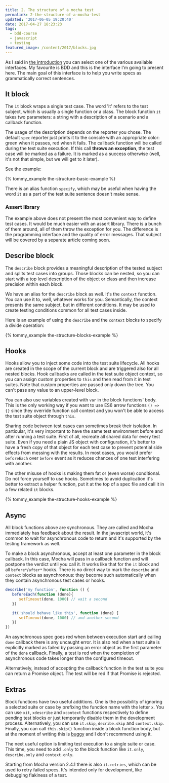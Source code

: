```yaml
---
title: 2. The structure of a mocha test
permalink: 2-the-structure-of-a-mocha-test
updated: '2017-06-05 19:20:40'
date: 2017-04-27 18:23:23
tags: 
  - bdd-course 
  - javascript
  - testing
featured_image: /content/2017/blocks.jpg
---
```


As I said in [the introduction](/introduction-to-the-bdd-c-o-urse) you can select one of the various available interfaces. My favourite is BDD and this is the interface I'm going to present here. The main goal of this interface is to help you write specs as grammatically correct sentences.
<!-- more -->

## It block

The `it` block wraps a single test case. The word 'it' refers to the test subject, which is usually a single function or a class. The block function `it` takes two parameters: a string with a description of a scenario and a callback function. 

The usage of the description depends on the reporter you chose. The default `spec` reporter just prints it to the console with an appropriate color: green when it passes, red when it fails. The callback function will be called during the test suite execution. If this call __throws an exception__, the test case will be marked as a failure. It is marked as a success otherwise (well, it's not that simple, but we will get to it later).

See the example:

{% tommy_example the-structure-basic-example %}

There is an alias function `specify`, which may be useful when having the word `it` as a part of the test suite sentence doesn't make sense.

### Assert library

The example above does not present the most convenient way to define test cases. It would be much easier with an assert library. There is a bunch of them around, all of them throw the exception for you. The difference is the programming interface and the quality of error messages. That subject will be covered by a separate article coming soon.

## Describe block

The `describe` block provides a meaningful description of the tested subject and splits test cases into groups. Those blocks can be nested, so you can start with a top level description of the object or class and then increase precision within each block.

We have an alias for the `describe` block as well. It's the `context` function. You can use it to, well, whatever works for you. Semantically, the context presents the same subject, but in different conditions. It may be used to create testing conditions common for all test cases inside.

Here is an example of using the `describe` and the `context` blocks to specify a divide operation:

{% tommy_example the-structure-blocks-example %}

## Hooks

Hooks allow you to inject some code into the test suite lifecycle. All hooks are created in the scope of the current block and are triggered also for all nested blocks. Hook callbacks are called in the test suite object context, so you can assign custom properties to `this` and then read from it in test suites. Note that custom properties are passed only down the tree. You can't pass any value to an upper-level block. 

You can also use variables created with `var` in the block functions' body. This is the only working way if you want to use ES6 arrow functions `() => {}` since they override function call context and you won't be able to access the test suite object through `this`.

Sharing code between test cases can sometimes break their isolation. In particular, it's very important to have the same test environment before and after running a test suite. First of all, recreate all shared data for every test suite. Even if you need a plain JS object with configuration, it's better to have a fresh copy of that object for each test case to prevent potential side effects from messing with the results. In most cases, you would prefer `beforeEach` over `before` event as it reduces chances of one test interfering with another.

The other misuse of hooks is making them fat or (even worse) conditional. Do not force yourself to use hooks. Sometimes to avoid duplication it's better to extract a helper function, put it at the top of a spec file and call it in a few related `it` blocks.

{% tommy_example the-structure-hooks-example %}

## Async

All block functions above are synchronous. They are called and Mocha immediately has feedback about the result. In the javascript world, it's common to wait for asynchronous code to return and it's supported by the testing framework as well. 

To make a block asynchronous, accept at least one parameter in the block callback. In this case, Mocha will pass in a callback function and will postpone the verdict until you call it. It works like that for the `it` block and all `before*`/`after*` hooks. There is no direct way to mark the `describe` and `context` blocks as asynchronous: they become such automatically when they contain asynchronous test cases or hooks.

```js
describe('my function', function () {
   beforeEach(function (done){
      setTimeout(done, 1000) // wait a second
   })

   it('should behave like this', function (done) {
      setTimeout(done, 1000) // and another second
   })
})
```

An asynchronous spec goes red when between execution start and calling `done` callback there is any uncaught error. It is also red when a test suite is explicitly marked as failed by passing an error object as the first parameter of the `done` callback. Finally, a test is red when the completion of asynchronous code takes longer than the configured timeout.

Alternatively, instead of accepting the callback function in the test suite you can return a Promise object. The test will be red if that Promise is rejected.

## Extras

Block functions have two useful additions. One is the possibility of ignoring a selected suite or case by prefixing the function name with the letter `x`. You can use `xit`, `xdescribe` and `xcontext` functions respectively to define pending test blocks or just temporarily disable them in the development process. Alternatively, you can use `it.skip`, `decribe.skip` and `context.skip`. Finally, you can call `this.skip()` function inside a block function body, but at the moment of writing this is [buggy](https://github.com/mochajs/mocha/issues/2546) and I don't recommend using it.

The next useful option is limiting test execution to a single suite or case. This time, you need to add `.only` to the block function like `it.only`, `describe.only` and `context.only`.

Starting from Mocha version 2.4.1 there is also `it.retries`, which can be used to retry failed specs. It's intended only for development, like debugging flakiness of a test.

